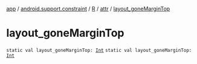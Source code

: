 [app](../../../index.md) / [android.support.constraint](../../index.md) / [R](../index.md) / [attr](index.md) / [layout_goneMarginTop](.)

# layout_goneMarginTop

`static val layout_goneMarginTop: `[`Int`](https://kotlinlang.org/api/latest/jvm/stdlib/kotlin/-int/index.html)
`static val layout_goneMarginTop: `[`Int`](https://kotlinlang.org/api/latest/jvm/stdlib/kotlin/-int/index.html)